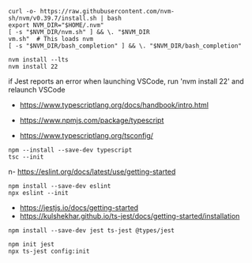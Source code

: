 ```
curl -o- https://raw.githubusercontent.com/nvm-sh/nvm/v0.39.7/install.sh | bash
export NVM_DIR="$HOME/.nvm"
[ -s "$NVM_DIR/nvm.sh" ] && \. "$NVM_DIR
vm.sh"  # This loads nvm
[ -s "$NVM_DIR/bash_completion" ] && \. "$NVM_DIR/bash_completion"
```
```
nvm install --lts
nvm install 22
```
if Jest reports an error when launching VSCode, run 'nvm install 22' and relaunch VSCode

- https://www.typescriptlang.org/docs/handbook/intro.html

- https://www.npmjs.com/package/typescript
- https://www.typescriptlang.org/tsconfig/
```
npm --install --save-dev typescript
tsc --init
```
n- https://eslint.org/docs/latest/use/getting-started
```
npm install --save-dev eslint
npx eslint --init
```

- https://jestjs.io/docs/getting-started
- https://kulshekhar.github.io/ts-jest/docs/getting-started/installation

```
npm install --save-dev jest ts-jest @types/jest

npm init jest
npx ts-jest config:init
```



